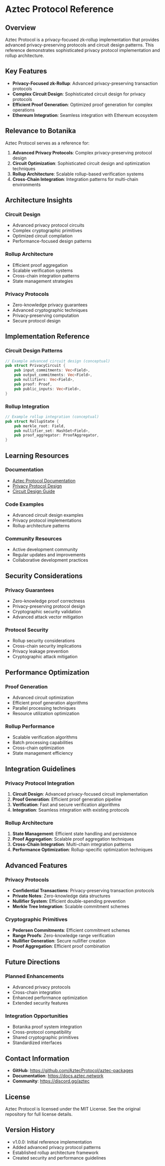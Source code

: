# Aztec Protocol Reference

## Overview

Aztec Protocol is a privacy-focused zk-rollup implementation that provides advanced privacy-preserving protocols and circuit design patterns. This reference demonstrates sophisticated privacy protocol implementation and rollup architecture.

## Key Features

- **Privacy-Focused zk-Rollup**: Advanced privacy-preserving transaction protocols
- **Complex Circuit Design**: Sophisticated circuit design for privacy protocols
- **Efficient Proof Generation**: Optimized proof generation for complex operations
- **Ethereum Integration**: Seamless integration with Ethereum ecosystem

## Relevance to Botanika

Aztec Protocol serves as a reference for:

1. **Advanced Privacy Protocols**: Complex privacy-preserving protocol design
2. **Circuit Optimization**: Sophisticated circuit design and optimization techniques
3. **Rollup Architecture**: Scalable rollup-based verification systems
4. **Cross-Chain Integration**: Integration patterns for multi-chain environments

## Architecture Insights

### Circuit Design
- Advanced privacy protocol circuits
- Complex cryptographic primitives
- Optimized circuit compilation
- Performance-focused design patterns

### Rollup Architecture
- Efficient proof aggregation
- Scalable verification systems
- Cross-chain integration patterns
- State management strategies

### Privacy Protocols
- Zero-knowledge privacy guarantees
- Advanced cryptographic techniques
- Privacy-preserving computation
- Secure protocol design

## Implementation Reference

### Circuit Design Patterns
```rust
// Example advanced circuit design (conceptual)
pub struct PrivacyCircuit {
    pub input_commitments: Vec<Field>,
    pub output_commitments: Vec<Field>,
    pub nullifiers: Vec<Field>,
    pub proof: Proof,
    pub public_inputs: Vec<Field>,
}
```

### Rollup Integration
```rust
// Example rollup integration (conceptual)
pub struct RollupState {
    pub merkle_root: Field,
    pub nullifier_set: HashSet<Field>,
    pub proof_aggregator: ProofAggregator,
}
```

## Learning Resources

### Documentation
- [Aztec Protocol Documentation](https://docs.aztec.network)
- [Privacy Protocol Design](https://docs.aztec.network/privacy)
- [Circuit Design Guide](https://docs.aztec.network/circuits)

### Code Examples
- Advanced circuit design examples
- Privacy protocol implementations
- Rollup architecture patterns

### Community Resources
- Active development community
- Regular updates and improvements
- Collaborative development practices

## Security Considerations

### Privacy Guarantees
- Zero-knowledge proof correctness
- Privacy-preserving protocol design
- Cryptographic security validation
- Advanced attack vector mitigation

### Protocol Security
- Rollup security considerations
- Cross-chain security implications
- Privacy leakage prevention
- Cryptographic attack mitigation

## Performance Optimization

### Proof Generation
- Advanced circuit optimization
- Efficient proof generation algorithms
- Parallel processing techniques
- Resource utilization optimization

### Rollup Performance
- Scalable verification algorithms
- Batch processing capabilities
- Cross-chain optimization
- State management efficiency

## Integration Guidelines

### Privacy Protocol Integration
1. **Circuit Design**: Advanced privacy-focused circuit implementation
2. **Proof Generation**: Efficient proof generation pipeline
3. **Verification**: Fast and secure verification algorithms
4. **Integration**: Seamless integration with existing protocols

### Rollup Architecture
1. **State Management**: Efficient state handling and persistence
2. **Proof Aggregation**: Scalable proof aggregation techniques
3. **Cross-Chain Integration**: Multi-chain integration patterns
4. **Performance Optimization**: Rollup-specific optimization techniques

## Advanced Features

### Privacy Protocols
- **Confidential Transactions**: Privacy-preserving transaction protocols
- **Private Notes**: Zero-knowledge data structures
- **Nullifier System**: Efficient double-spending prevention
- **Merkle Tree Integration**: Scalable commitment schemes

### Cryptographic Primitives
- **Pedersen Commitments**: Efficient commitment schemes
- **Range Proofs**: Zero-knowledge range verification
- **Nullifier Generation**: Secure nullifier creation
- **Proof Aggregation**: Efficient proof combination

## Future Directions

### Planned Enhancements
- Advanced privacy protocols
- Cross-chain integration
- Enhanced performance optimization
- Extended security features

### Integration Opportunities
- Botanika proof system integration
- Cross-protocol compatibility
- Shared cryptographic primitives
- Standardized interfaces

## Contact Information

- **GitHub**: https://github.com/AztecProtocol/aztec-packages
- **Documentation**: https://docs.aztec.network
- **Community**: https://discord.gg/aztec

## License

Aztec Protocol is licensed under the MIT License. See the original repository for full license details.

## Version History

- v1.0.0: Initial reference implementation
- Added advanced privacy protocol patterns
- Established rollup architecture framework
- Created security and performance guidelines 